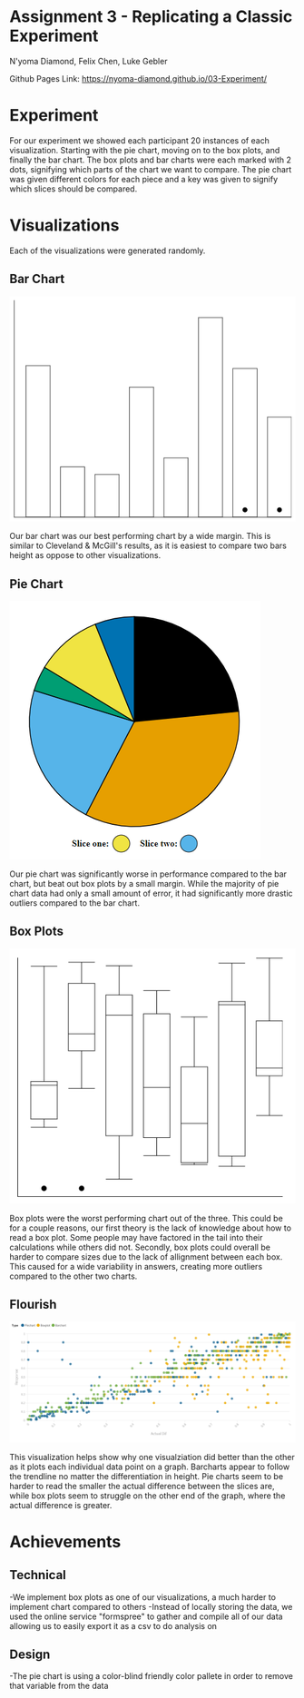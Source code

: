 Assignment 3 - Replicating a Classic Experiment  
===

N'yoma Diamond, Felix Chen, Luke Gebler

Github Pages Link: https://nyoma-diamond.github.io/03-Experiment/


Experiment
===
For our experiment we showed each participant 20 instances of each visualization. Starting with the pie chart, moving on to the box plots, and finally the bar chart. The box plots and bar charts were each marked with 2 dots, signifying which parts of the chart we want to compare. The pie chart was given different colors for each piece and a key was given to signify which slices should be compared. 


Visualizations
===
Each of the visualizations were generated randomly.

Bar Chart
---

![Bar Chart](img/bar.png)

Our bar chart was our best performing chart by a wide margin. This is similar to Cleveland & McGill's results, as it is easiest to compare two bars height as oppose to other visualizations.

Pie Chart
---

![Pie Chart](img/pie.png)

Our pie chart was significantly worse in performance compared to the bar chart, but beat out box plots by a small margin. While the majority of pie chart data had only a small amount of error, it had significantly more drastic outliers compared to the bar chart. 

Box Plots
---

![Box Plots](img/box.png)

Box plots were the worst performing chart out of the three. This could be for a couple reasons, our first theory is the lack of knowledge about how to read a box plot. Some people may have factored in the tail into their calculations while others did not. Secondly, box plots could overall be harder to compare sizes due to the lack of allignment between each box. This caused for a wide variability in answers, creating more outliers compared to the other two charts. 

Flourish
---

![Flourish](img/Size_Comparisons.png)

This visualization helps show why one visualziation did better than the other as it plots each individual data point on a graph. Barcharts appear to follow the trendline no matter the differentiation in height. Pie charts seem to be harder to read the smaller the actual difference between the slices are, while box plots seem to struggle on the other end of the graph, where the actual difference is greater.


Achievements
===
Technical
---

-We implement box plots as one of our visualizations, a much harder to implement chart compared to others
-Instead of locally storing the data, we used the online service "formspree" to gather and compile all of our data allowing us to easily export it as a csv to do analysis on

Design
---

-The pie chart is using a color-blind friendly color pallete in order to remove that variable from the data

